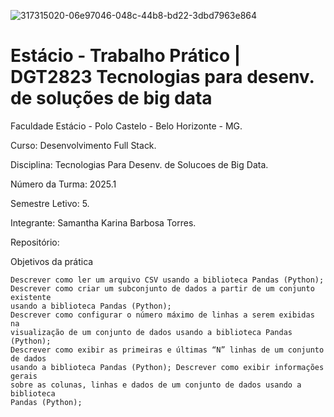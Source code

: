 ![317315020-06e97046-048c-44b8-bd22-3dbd7963e864](https://github.com/user-attachments/assets/444e3177-f80e-41f5-bb3a-a4cadfeb1fa2)

<h1>Estácio - Trabalho Prático | DGT2823 Tecnologias para desenv.
de soluções de big data</h1>



Faculdade Estácio - Polo Castelo - Belo Horizonte - MG.
 
Curso: Desenvolvimento Full Stack.
 
Disciplina: Tecnologias Para Desenv. de Solucoes de Big Data.
 
Número da Turma: 2025.1
 
Semestre Letivo: 5.

Integrante: Samantha Karina Barbosa Torres.

Repositório: 

Objetivos da prática

    Descrever como ler um arquivo CSV usando a biblioteca Pandas (Python);
    Descrever como criar um subconjunto de dados a partir de um conjunto existente
    usando a biblioteca Pandas (Python);
    Descrever como configurar o número máximo de linhas a serem exibidas na
    visualização de um conjunto de dados usando a biblioteca Pandas (Python);
    Descrever como exibir as primeiras e últimas “N” linhas de um conjunto de dados
    usando a biblioteca Pandas (Python); Descrever como exibir informações gerais
    sobre as colunas, linhas e dados de um conjunto de dados usando a biblioteca
    Pandas (Python);
